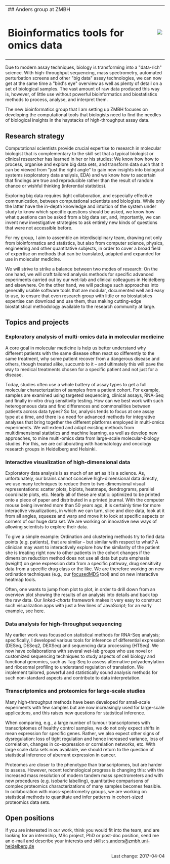 <div class="outer">
<table width="100%"><tr><td>
## Anders group at ZMBH

# Bioinformatics tools for omics data
</td><td align="right">
<a href="http://www.zmbh.uni-heidelberg.de"><img src="http://www.zmbh.uni-heidelberg.de/images/ZMBH_logo.jpg"></a>
</td>
</tr></table>

Due to modern assay techniques, biology is transforming into a "data-rich" science. With high-throughput sequencing, mass spectrometry, automated perturbation screens and other "big data" assay technologies, we can now get at the same time a "bird's eye" overview as well as plenty of detail on a set of biological samples. The vast amount of raw data produced this way is, however, of little use without powerful bioinformatics and biostatistics methods to process, analyse, and interpret them.

The new bioinformatics group that I am setting up ZMBH focuses on developing the computational tools that biologists need to find the needles of biological insights in the haystacks of high-throughput assay data.

## Research strategy

Computational scientists provide crucial expertise to research in molecular biologist that is complementary to the skill set that a typical biologist or clinical researcher has learned in her or his studies: We know how how to process, organise and explore big data sets, and transform data such that it can be viewed from "just the right angle" to gain new insights into biological systems (exploratory data analysis, EDA) and we know how to ascertain that findings are true and reproducible rather than the result of random chance or wishful thinking (inferential statistics).

Exploring big data requires tight collaboration, and especially effective communication, between computational scientists and biologists. While only the latter have the in-depth knowledge and intuition of the system under study to know which specific questions should be asked, we know how what questions can be asked from a big data set, and, importantly, we can invent new investigative strategies to ask entirely new kinds of questions that were not accessible before.

For my group, I aim to assemble an interdisciplinary team, drawing not only from bioinformatics and statistics, but also from computer science, physics, engineering and other quantitative subjects, in order to cover a broad field of expertise on methods that can be translated, adapted and expanded for use in molecular medicine.

We will strive to strike a balance between two modes of research: On the one hand, we will craft tailored analysis methods for specific advanced experiments carried out by our wet-lab and clinical colleagues in Heidelberg and elsewhere. On the other hand, we will package such approaches into generally usable software tools that are modular, documented well and easy to use, to ensure that even research group with little or no biostatistics expertise can download and use them, thus making cutting-edge biostatistical methodology available to the research community at large.


## Topics and projects 

### Exploratory analysis of multi-omics data in molecular medicine

A core goal in molecular medicine is help us better understand why different patients with the same disease often react so differently to the same treatment, why some patient recover from a dangerous disease and others, though treated alike, succumb to it &ndash; and ultimately this will pave the way to medical treatments chosen for a specific patient and not just for a disease.

Today, studies often use a whole battery of assay types to get a full molecular characterization of samples from a patient cohort. For example, samples are examined using targeted sequencing, clinical assays, RNA-Seq and finally in-vitro drug sensitivity testing. How can we best work with such heterogeneous data and find differences and commonalities between patients across data types?
So far, analysis tends to focus at one assay type at a time, and there is a need for advanced methods for integrative analyses that bring together the different platforms employed in multi-omics experiments. We will extend and adapt existing methods from multidimensional statistics and machine learning, as well as develop new approaches, to mine multi-omics data from large-scale molecular-biology studies. For this, we are collaborating with haematology and oncology research groups in Heidelberg and Helsinki.


### Interactive visualization of high-dimensional data

Exploratory data analysis is as much of an art as it is a science. As, unfortunately, our brains cannot conceive high-dimensional data directly, we use many techniques to reduce them to two-dimensional visual representations: scatter plots, biplots, heatmaps, dendrograms, parallel coordinate plots, etc. Nearly all of these are static: optimized to be printed onto a piece of paper and distributed in a printed journal. With the computer mouse being invented more than 50 years ago, it is certainly time for more interactive visualizations, in which we can turn, slice and dice data, look at it from all angles, squeeze and warp and move it to look at specific aspects or corners of our huge data set. We are working on innovative new ways of allowing scientists to explore their data.

To give a simple example: Ordination and clustering methods try to find data points (e.g. patients), that are similar &ndash; but similar with respect to what? A clinician may want to interactively explore how the similarity of the patient she is treating right now to other patients in the cohort changes if the dimension reduction method does not use all data but puts emphasis (weight) on gene expression data from a specific pathway, drug sensitivity data from a specific drug class or the like. We are therefore working on new ordination techniques (e.g., our [focusedMDS](https://lea-urpa.github.io/focusedMDS.html) tool) and on new interactive heatmap tools.

Often, one wants to jump from plot to plot, in order to drill down from an overview plot showing the results of an analysis into details and back top the raw data. Our *linked-charts* framework makes it very easy to construct such visualization apps with just a few lines of JavaScript; for an early example, see [here](https://kloivenn.github.io/linked-charts/simpleExample.html).


### Data analysis for high-throughput sequencing

My earlier work was focused on statistical methods for RNA-Seq analysis; specifically, I developed various tools for inference of differential expression (DESeq, DESeq2, DEXSeq) and sequencing data processing (HTSeq). We now have collaborations with several wet-lab groups who use novel or customized sequencing techniques to study aspects of cell biology and functional genomics, such as Tag-Seq to assess alternative polyadenylation and ribosomal profiling to understand regulation of translation. We implement tailored, powerful and statistically sound analysis methods for such non-standard aspects and contribute to data interpretation.

### Transcriptomics and proteomics for large-scale studies

Many high-throughput methods have been developed for small-scale experiments with few samples but are now increasingly used for large-scale applications, and this raises new questions for statistical inference.

When comparing, e.g., a large number of tumour transcriptomes with transcriptomes of healthy control samples, we do not only expect shifts in mean expression for specific genes. Rather, we also expect other signs of dysregulation: loss of tight regulation and hence increased variance, loss of correlation, changes in co-expression or correlation networks, etc. With large scale data sets now available, we should return to the question of statistical inference of aberrant expression in cancer.

Proteomes are closer to the phenotype than transcriptomes, but are harder to assess. However, recent technological progress is changing this: with the increased mass resolution of modern tandem mass spectrometers and with new procedures (e.g. isobaric labelling), quantitative comparisons of complex proteomics characterizations of many samples becomes feasible. In collaboration with mass-spectrometry groups, we are working on statistical methods to quantitate and infer patterns in cohort-sized proteomics data sets.

## Open positions

If you are interested in our work, think you would fit into the team, and are looking for an internship, MSc project, PhD or post-doc position, send me an e-mail and describe your interests and skills: <a href="mailto:s.anders@zmbh.uni-heidelberg.de">s.anders@zmbh.uni-heidelberg.de</a>

<p align="right">Last change: 2017-04-04</p>
</div>